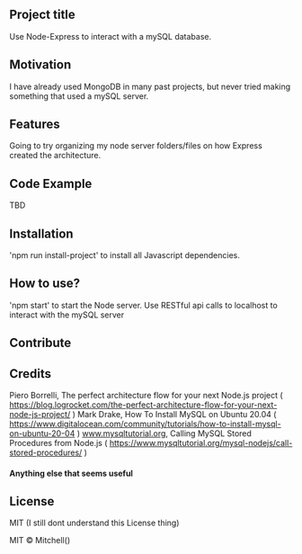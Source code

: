 ## Project title
Use Node-Express to interact with a mySQL database.

## Motivation
I have already used MongoDB in many past projects, but never tried making something that used a mySQL server.

## Features
Going to try organizing my node server folders/files on how Express created the architecture.

## Code Example
TBD

## Installation
'npm run install-project' to install all Javascript dependencies.

## How to use?
'npm start' to start the Node server. Use RESTful api calls to localhost to interact with the mySQL server

## Contribute


## Credits
Piero Borrelli, The perfect architecture flow for your next Node.js project ( https://blog.logrocket.com/the-perfect-architecture-flow-for-your-next-node-js-project/ )
Mark Drake, How To Install MySQL on Ubuntu 20.04 ( https://www.digitalocean.com/community/tutorials/how-to-install-mysql-on-ubuntu-20-04 )
www.mysqltutorial.org, Calling MySQL Stored Procedures from Node.js ( https://www.mysqltutorial.org/mysql-nodejs/call-stored-procedures/ )

#### Anything else that seems useful

## License
MIT (I still dont understand this License thing)

MIT © Mitchell()